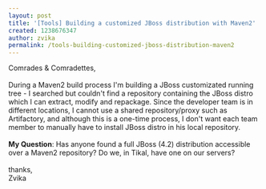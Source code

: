 ```yaml
---
layout: post
title: '[Tools] Building a customized JBoss distribution with Maven2'
created: 1238676347
author: zvika
permalink: /tools-building-customized-jboss-distribution-maven2
---
```

<div dir="ltr">Comrades &amp; Comradettes,<br /><br />During a Maven2 build process I&#39;m building a JBoss customizated running tree - I searched but couldn&#39;t find a repository containing the JBoss distro which I can extract, modify and repackage. Since the developer team is in different locations, I cannot use a shared repository/proxy such as Artifactory, and although this is a one-time process, I don&#39;t want each team member to manually have to install JBoss distro in his local repository.<br />
<br /><b>My Question</b>: Has anyone found a full JBoss (4.2) distribution accessible over a Maven2 repository? Do we, in Tikal, have one on our servers?<br /><br />thanks,<br />Zvika<br /><br /></div>
